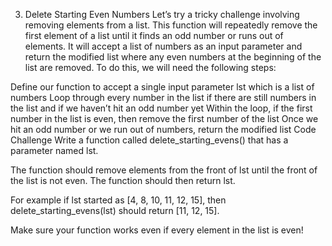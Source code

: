 3. Delete Starting Even Numbers
Let’s try a tricky challenge involving removing elements from a list. This function will repeatedly remove the first element of a list until it finds an odd number or runs out of elements. It will accept a list of numbers as an input parameter and return the modified list where any even numbers at the beginning of the list are removed. To do this, we will need the following steps:

Define our function to accept a single input parameter lst which is a list of numbers
Loop through every number in the list if there are still numbers in the list and if we haven’t hit an odd number yet
Within the loop, if the first number in the list is even, then remove the first number of the list
Once we hit an odd number or we run out of numbers, return the modified list
Code Challenge
Write a function called delete_starting_evens() that has a parameter named lst.

The function should remove elements from the front of lst until the front of the list is not even. The function should then return lst.

For example if lst started as [4, 8, 10, 11, 12, 15], then delete_starting_evens(lst) should return [11, 12, 15].

Make sure your function works even if every element in the list is even!